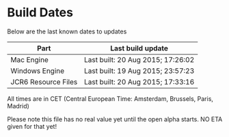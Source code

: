 # Build Dates

Below are the last known dates to updates

Part | Last build update
-----|-----
Mac Engine | Last built: 20 Aug 2015; 17:26:02
Windows Engine | Last built: 19 Aug 2015; 23:57:23
JCR6 Resource Files | Last built: 20 Aug 2015; 17:33:16
All times are in CET (Central European Time: Amsterdam, Brussels, Paris, Madrid)


Please note this file has no real value yet until the open alpha starts. NO ETA given for that yet!
